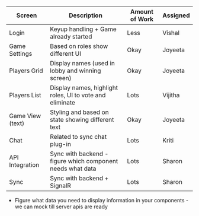 
Screen | Description | Amount of Work | Assigned
----|---| ----|---|
Login | Keyup handling + Game already started | Less | Vishal
Game Settings | Based on roles show different UI | Okay | Joyeeta
Players Grid | Display names (used in lobby and winning screen) | Okay | Joyeeta
Players List | Display names, highlight roles, UI to vote and eliminate | Lots | Vijitha
Game View (text) | Styling and based on state showing different text| Okay | Joyeeta
Chat | Related to sync chat plug-in | Lots | Kriti
API Integration | Sync with backend - figure which component needs what data | Lots | Sharon
Sync | Sync with backend + SignalR | Lots | Sharon


- Figure what data you need to display information in your components - we can mock till server apis are ready